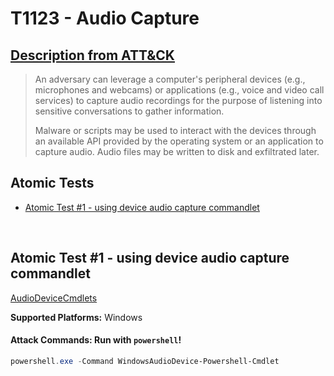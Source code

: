 # T1123 - Audio Capture

## [Description from ATT&CK](https://attack.mitre.org/wiki/Technique/T1123)

<blockquote>An adversary can leverage a computer's peripheral devices (e.g., microphones and webcams) or applications (e.g., voice and video call services) to capture audio recordings for the purpose of listening into sensitive conversations to gather information.

Malware or scripts may be used to interact with the devices through an available API provided by the operating system or
an application to capture audio. Audio files may be written to disk and exfiltrated later.</blockquote>

## Atomic Tests

- [Atomic Test #1 - using device audio capture commandlet](#atomic-test-1---using-device-audio-capture-commandlet)

<br/>

## Atomic Test #1 - using device audio capture commandlet

[AudioDeviceCmdlets](https://github.com/cdhunt/WindowsAudioDevice-Powershell-Cmdlet)

**Supported Platforms:** Windows

#### Attack Commands: Run with `powershell`!

```powershell
powershell.exe -Command WindowsAudioDevice-Powershell-Cmdlet
```

<br/>
